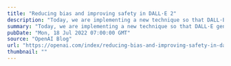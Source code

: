 ```yaml
---
title: "Reducing bias and improving safety in DALL·E 2"
description: "Today, we are implementing a new technique so that DALL·E generates images of people that more accurately reflect the diversity of the world’s population."
summary: "Today, we are implementing a new technique so that DALL·E generates images of people that more accurately reflect the diversity of the world’s population."
pubDate: "Mon, 18 Jul 2022 07:00:00 GMT"
source: "OpenAI Blog"
url: "https://openai.com/index/reducing-bias-and-improving-safety-in-dall-e-2"
thumbnail: ""
---
```


